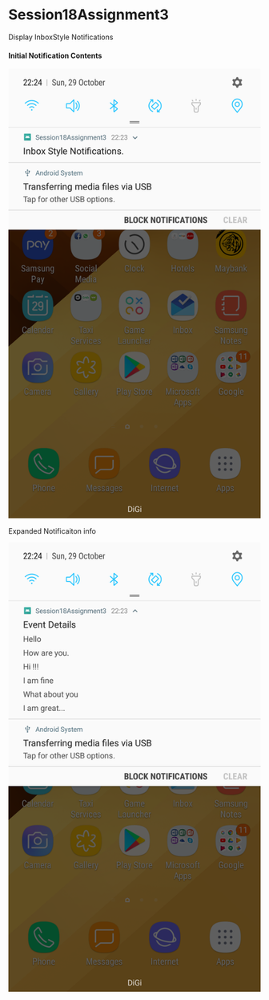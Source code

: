 # Session18Assignment3
Display InboxStyle Notifications

<h4> Initial Notification Contents </h4>

![](https://github.com/sivaramgollapudi/Session18Assignment3/blob/master/Session18Assignment3_InboxStyle_Notification.png)

</h4> Expanded Notificaiton info </h4>

![](https://github.com/sivaramgollapudi/Session18Assignment3/blob/master/Session18Assignment3_Expand_Notification.png)
